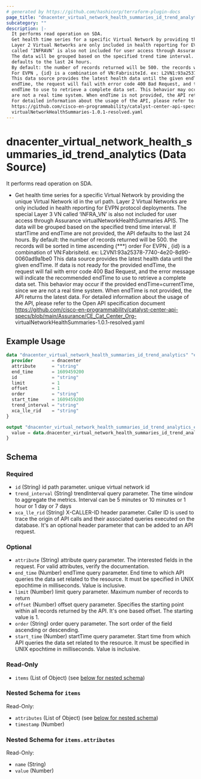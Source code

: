 ```yaml
---
# generated by https://github.com/hashicorp/terraform-plugin-docs
page_title: "dnacenter_virtual_network_health_summaries_id_trend_analytics Data Source - terraform-provider-dnacenter"
subcategory: ""
description: |-
  It performs read operation on SDA.
  Get health time series for a specific Virtual Network by providing the unique Virtual Network id in the url path.
  Layer 2 Virtual Networks are only included in health reporting for EVPN protocol deployments. The special Layer 3 VN
  called ‘INFRAVN’ is also not included for user access through Assurance virtualNetworkHealthSummaries APIS.
  The data will be grouped based on the specified trend time interval. If startTime and endTime are not provided, the API
  defaults to the last 24 hours.
  By default: the number of records returned will be 500. the records will be sorted in time ascending (***) order
  For EVPN , {id} is a combination of VN:FabrisiteId. ex: L2VN1:93a25378-7740-4e20-8d90-0060ad9a1be0
  This data source provides the latest health data until the given endTime. If data is not ready for the provided
  endTime, the request will fail with error code 400 Bad Request, and the error message will indicate the recommended
  endTime to use to retrieve a complete data set. This behavior may occur if the provided endTime=currentTime, since we
  are not a real time system. When endTime is not provided, the API returns the latest data.
  For detailed information about the usage of the API, please refer to the Open API specification document
  https://github.com/cisco-en-programmability/catalyst-center-api-specs/blob/main/Assurance/CECatCenterOrg-
  virtualNetworkHealthSummaries-1.0.1-resolved.yaml
---
```


# dnacenter_virtual_network_health_summaries_id_trend_analytics (Data Source)

It performs read operation on SDA.

- Get health time series for a specific Virtual Network by providing the unique Virtual Network id in the url path.
Layer 2 Virtual Networks are only included in health reporting for EVPN protocol deployments. The special Layer 3 VN
called ‘INFRA_VN’ is also not included for user access through Assurance virtualNetworkHealthSummaries APIS.
The data will be grouped based on the specified trend time interval. If startTime and endTime are not provided, the API
defaults to the last 24 hours.
By default: the number of records returned will be 500. the records will be sorted in time ascending (***) order
For EVPN , {id} is a combination of VN:FabrisiteId. ex: L2VN1:93a25378-7740-4e20-8d90-0060ad9a1be0
This data source provides the latest health data until the given endTime. If data is not ready for the provided
endTime, the request will fail with error code 400 Bad Request, and the error message will indicate the recommended
endTime to use to retrieve a complete data set. This behavior may occur if the provided endTime=currentTime, since we
are not a real time system. When endTime is not provided, the API returns the latest data.
For detailed information about the usage of the API, please refer to the Open API specification document
https://github.com/cisco-en-programmability/catalyst-center-api-specs/blob/main/Assurance/CE_Cat_Center_Org-
virtualNetworkHealthSummaries-1.0.1-resolved.yaml

## Example Usage

```terraform
data "dnacenter_virtual_network_health_summaries_id_trend_analytics" "example" {
  provider       = dnacenter
  attribute      = "string"
  end_time       = 1609459200
  id             = "string"
  limit          = 1
  offset         = 1
  order          = "string"
  start_time     = 1609459200
  trend_interval = "string"
  xca_lle_rid    = "string"
}

output "dnacenter_virtual_network_health_summaries_id_trend_analytics_example" {
  value = data.dnacenter_virtual_network_health_summaries_id_trend_analytics.example.items
}
```

<!-- schema generated by tfplugindocs -->
## Schema

### Required

- `id` (String) id path parameter. unique virtual network id
- `trend_interval` (String) trendInterval query parameter. The time window to aggregate the metrics. Interval can be 5 minutes or 10 minutes or 1 hour or 1 day or 7 days
- `xca_lle_rid` (String) X-CALLER-ID header parameter. Caller ID is used to trace the origin of API calls and their associated queries executed on the database. It's an optional header parameter that can be added to an API request.

### Optional

- `attribute` (String) attribute query parameter. The interested fields in the request. For valid attributes, verify the documentation.
- `end_time` (Number) endTime query parameter. End time to which API queries the data set related to the resource. It must be specified in UNIX epochtime in milliseconds. Value is inclusive.
- `limit` (Number) limit query parameter. Maximum number of records to return
- `offset` (Number) offset query parameter. Specifies the starting point within all records returned by the API. It's one based offset. The starting value is 1.
- `order` (String) order query parameter. The sort order of the field ascending or descending.
- `start_time` (Number) startTime query parameter. Start time from which API queries the data set related to the resource. It must be specified in UNIX epochtime in milliseconds. Value is inclusive.

### Read-Only

- `items` (List of Object) (see [below for nested schema](#nestedatt--items))

<a id="nestedatt--items"></a>
### Nested Schema for `items`

Read-Only:

- `attributes` (List of Object) (see [below for nested schema](#nestedobjatt--items--attributes))
- `timestamp` (Number)

<a id="nestedobjatt--items--attributes"></a>
### Nested Schema for `items.attributes`

Read-Only:

- `name` (String)
- `value` (Number)
